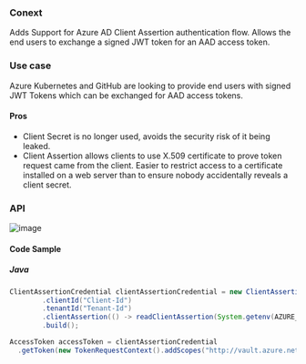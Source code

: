 ### Conext
Adds Support for Azure AD Client Assertion authentication flow.
Allows the end users to exchange a signed JWT token for an AAD access token.

### Use case
Azure Kubernetes and GitHub are looking to provide end users with signed JWT Tokens which can be exchanged for AAD access tokens.


#### Pros
* Client Secret is no longer used, avoids the security risk of it being leaked.
* Client Assertion allows clients to use X.509 certificate to prove token request came from the client. Easier to restrict access to a certificate installed on a web server than to ensure nobody accidentally reveals a client secret. 

### API

![image](https://user-images.githubusercontent.com/5430778/157745060-6c47709d-2154-4140-8c13-62ec944cd82c.png)

#### Code Sample

##### Java
```java
ClientAssertionCredential clientAssertionCredential = new ClientAssertionCredentialBuilder()
        .clientId("Client-Id")
        .tenantId("Tenant-Id")
        .clientAssertion(() -> readClientAssertion(System.getenv(AZURE_FEDERATED_TOKEN_FILE)))
        .build();

AccessToken accessToken = clientAssertionCredential
  .getToken(new TokenRequestContext().addScopes("http://vault.azure.net/.default")).block();

```
